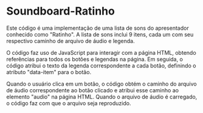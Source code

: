 # Soundboard-Ratinho

Este código é uma implementação de uma lista de sons do apresentador conhecido como "Ratinho". A lista de sons inclui 9 itens, cada um com seu respectivo caminho de arquivo de áudio e legenda.

O código faz uso de JavaScript para interagir com a página HTML, obtendo referências para todos os botões e legendas na página. Em seguida, o código atribui o texto da legenda correspondente a cada botão, definindo o atributo "data-item" para o botão.

Quando o usuário clica em um botão, o código obtém o caminho do arquivo de áudio correspondente ao botão clicado e atribui esse caminho ao elemento "audio" na página HTML. Quando o arquivo de áudio é carregado, o código faz com que o arquivo seja reproduzido.

